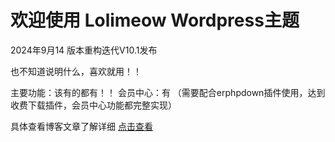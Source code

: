 # 欢迎使用 Lolimeow Wordpress主题

2024年9月14
版本重构迭代V10.1发布

也不知道说明什么，喜欢就用！！

主要功能：该有的都有！！
会员中心：有 （需要配合erphpdown插件使用，达到收费下载插件，会员中心功能都完整实现）

具体查看博客文章了解详细 [点击查看](https://www.boxmoe.com/468.html "点击查看")


